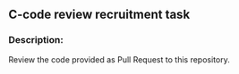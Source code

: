 ## C-code review recruitment task

### Description:
Review the code provided as Pull Request to this repository.
